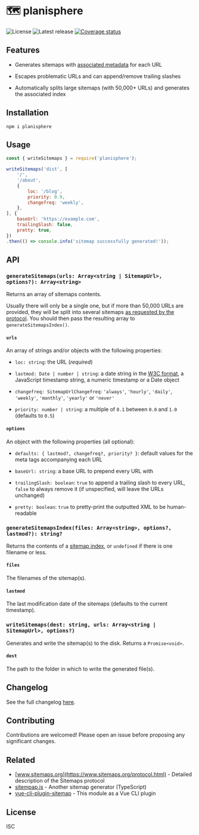 # 🗺️ planisphere

![License](https://badgen.net/github/license/cheap-glitch/planisphere?color=green)
![Latest release](https://badgen.net/github/release/cheap-glitch/planisphere?color=green)
[![Coverage status](https://coveralls.io/repos/github/cheap-glitch/planisphere/badge.svg?branch=main)](https://coveralls.io/github/cheap-glitch/planisphere?branch=main)

## Features

 * Generates sitemaps with [associated metadata](https://www.sitemaps.org/protocol.html#xmlTagDefinitions) for each URL

 * Escapes problematic URLs and can append/remove trailing slashes

 * Automatically splits large sitemaps (with 50,000+ URLs) and generates the associated index

## Installation

```shell
npm i planisphere
```

## Usage

```javascript
const { writeSitemaps } = require('planisphere');

writeSitemaps('dist', [
	'/',
	'/about',
	{
		loc: '/blog',
		priority: 0.9,
		changefreq: 'weekly',
	},
], {
	baseUrl: 'https://example.com',
	trailingSlash: false,
	pretty: true,
})
.then(() => console.info('sitemap successfully generated!'));
```

## API

### `generateSitemaps(urls: Array<string | SitemapUrl>, options?): Array<string>`

Returns an  array of  sitemaps contents.

Usually   there   will   only   be   a    single   one,   but   if   more   than
50,000  URLs   are  provided,   they  will  be   split  into   several  sitemaps
[as requested  by  the protocol](https://www.sitemaps.org/protocol.html#index).
You should  then pass  the resulting  array to  `generateSitemapsIndex()`.

#### `urls`

An array of strings and/or objects with the following properties:

 * `loc: string`: the URL (_required_)

 * `lastmod: Date | number | string`: a date string in the [W3C format](https://www.w3.org/TR/NOTE-datetime), a JavaScript timestamp string, a numeric timestamp or a Date object

 * `changefreq: SitemapUrlChangefreq`: `'always'`, `'hourly'`, `'daily'`, `'weekly'`, `'monthly'`, `'yearly'` or `'never'`

 * `priority: number | string`: a multiple of `0.1` between `0.0` and `1.0` (defaults to `0.5`)

#### `options`

An object with the following properties (all optional):

 * `defaults: { lastmod?, changefreq?, priority? }`: default values for the meta tags accompanying each URL

 * `baseUrl: string`: a base URL to prepend every URL with

 * `trailingSlash: boolean`: `true` to append a trailing slash to every URL, `false` to always remove it (if unspecified, will leave the URLs unchanged)

 * `pretty: boolean`: `true` to pretty-print the outputted XML to be human-readable

### `generateSitemapsIndex(files: Array<string>, options?, lastmod?): string?`

Returns the contents of a [sitemap index](https://www.sitemaps.org/protocol.html#index), or `undefined` if there is one filename or less.

#### `files`

The filenames of the sitemap(s).

#### `lastmod`

The last modification date of the sitemaps (defaults to the current timestamp).

### `writeSitemaps(dest: string, urls: Array<string | SitemapUrl>, options?)`

Generates and write the sitemap(s) to the disk. Returns a `Promise<void>`.

#### `dest`

The path to the folder in which to write the generated file(s).

## Changelog

See the full changelog [here](https://github.com/cheap-glitch/planisphere/releases).

## Contributing

Contributions are welcomed! Please open an issue before proposing any significant changes.

## Related

 * [www.sitemaps.org](https://www.sitemaps.org/protocol.html) - Detailed description of the Sitemaps protocol
 * [sitempap.js](https://github.com/ekalinin/sitemap.js) - Another sitemap generator (TypeScript)
 * [vue-cli-plugin-sitemap](https://github.com/cheap-glitch/vue-cli-plugin-sitemap) - This module as a Vue CLI plugin

## License

ISC
